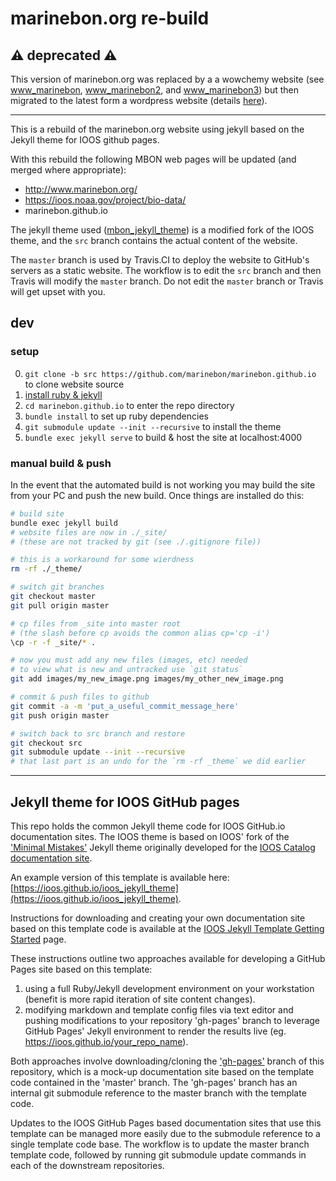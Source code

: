 # marinebon.org re-build

## ⚠️ deprecated ⚠️
This version of marinebon.org was replaced by a a wowchemy website (see [www_marinebon](https://github.com/marinebon/www_marinebon), [www_marinebon2](https://github.com/marinebon/www_marinebon2), and [www_marinebon3](https://github.com/marinebon/www_marinebon3])) but then migrated to the latest form a wordpress website (details [here](https://github.com/marinebon/marinebon_wordpress_website)).

--------------------------------------
This is a rebuild of the marinebon.org website using jekyll based on the Jekyll theme for IOOS github pages.

With this rebuild the following MBON web pages will be updated (and merged where appropriate):
* http://www.marinebon.org/
* https://ioos.noaa.gov/project/bio-data/  
* marinebon.github.io

The jekyll theme used ([mbon_jekyll_theme](https://github.com/marinebon/mbon_jekyll_theme)) is a modified fork of the IOOS theme, and the `src` branch contains the actual content of the website.

The `master` branch is used by Travis.CI to deploy the website to GitHub's servers as a static website.
The workflow is to edit the `src` branch and then Travis will modify the `master` branch.
Do not edit the `master` branch or Travis will get upset with you.

## dev
### setup
0. `git clone -b src https://github.com/marinebon/marinebon.github.io` to clone website source
1. [install ruby & jekyll](https://jekyllrb.com/)
2. `cd marinebon.github.io` to enter the repo directory
3. `bundle install` to set up ruby dependencies
4. `git submodule update --init --recursive` to install the theme
5. `bundle exec jekyll serve` to build & host the site at localhost:4000

### manual build & push
In the event that the automated build is not working you may build the site from your PC and push the new build.
Once things are installed do this:

```bash
# build site
bundle exec jekyll build
# website files are now in ./_site/
# (these are not tracked by git (see ./.gitignore file))

# this is a workaround for some wierdness
rm -rf ./_theme/

# switch git branches
git checkout master
git pull origin master

# cp files from _site into master root 
# (the slash before cp avoids the common alias cp='cp -i')
\cp -r -f _site/* .

# now you must add any new files (images, etc) needed
# to view what is new and untracked use `git status`
git add images/my_new_image.png images/my_other_new_image.png

# commit & push files to github
git commit -a -m 'put_a_useful_commit_message_here'
git push origin master

# switch back to src branch and restore
git checkout src
git submodule update --init --recursive
# that last part is an undo for the `rm -rf _theme` we did earlier
```

------------------------------------------------------------

## Jekyll theme for IOOS GitHub pages

This repo holds the common Jekyll theme code for IOOS GitHub.io documentation sites.  The IOOS theme is based on IOOS'
fork of the ['Minimal Mistakes'](https://github.com/mmistakes/minimal-mistakes)
Jekyll theme originally developed for the [IOOS Catalog documentation site](https://ioos.github.io/catalog/).

An example version of this template is available here: [https://ioos.github.io/ioos_jekyll_theme](https://ioos.github.io/ioos_jekyll_theme).

Instructions for downloading and creating your own documentation site based on this template code is available at the
[IOOS Jekyll Template Getting Started](https://ioos.github.io/ioos_jekyll_theme/pages/readme/) page.

These instructions outline two approaches available for developing a GitHub Pages site based on this template:

1. using a full Ruby/Jekyll development environment on your workstation (benefit is more rapid iteration of site content
  changes).
2. modifying markdown and template config files via text editor and pushing modifications to your repository 'gh-pages'
  branch to leverage GitHub Pages' Jekyll environment to render the results live (eg. https://ioos.github.io/your_repo_name).

Both approaches involve downloading/cloning the ['gh-pages'](https://github.com/ioos/ioos_jekyll_theme/tree/gh-pages)
branch of this repository, which is a mock-up documentation site based on the template code contained in the 'master' branch.
The 'gh-pages' branch has an internal git submodule reference to the master branch with the template code.

Updates to the IOOS GitHub Pages based documentation sites that use this template can be managed more easily due to the
submodule reference to a single template code base.  The workflow is to update the master branch template code,
followed by running git submodule update commands in each of the downstream repositories.
